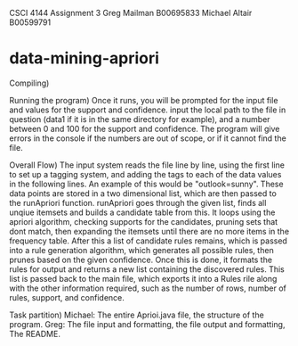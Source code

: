 CSCI 4144 Assignment 3
Greg Mailman B00695833
Michael Altair B00599791

# data-mining-apriori
Compiling) 


Running the program) 
Once it runs, you will be prompted for the input file and values for the support and confidence.
input the local path to the file in question (data1 if it is in the same directory for example), and a number between 0 and 100 for the support and confidence.
The program will give errors in the console if the numbers are out of scope, or if it cannot find the file.

Overall Flow) 
The input system reads the file line by line, using the first line to set up a tagging system, and adding the tags to each of the data values in the following lines.
An example of this would be "outlook=sunny". These data points are stored in a two dimensional list, which are then passed to the runApriori function.
runApriori goes through the given list, finds all unqiue itemsets and builds a candidate table from this. It loops using the apriori algorithm, checking supports for the candidates, pruning sets that dont match, then expanding the itemsets until there are no more items in the frequency table.
After this a list of candidate rules remains, which is passed into a rule generation algorithm, which generates all possible rules, then prunes based on the given confidence. Once this is done, it formats the rules for output and returns a new list containing the discovered rules.
This list is passed back to the main file, which exports it into a Rules rile along with the other information required, such as the number of rows, number of rules, support, and confidence.

Task partition) 
Michael: The entire Aprioi.java file, the structure of the program.
Greg: The file input and formatting, the file output and formatting, The README.